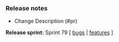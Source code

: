 ### Release notes
<!-- Please add your release notes in the following format:
- My change description (#PR)
 -->
- Change Description (#pr)

**Release sprint:** Sprint 79
[ [bugs](https://github.com/Azure/azure-functions-host/issues?q=is%3Aissue+milestone%3A%22Functions+Sprint+79%22+label%3Abug+is%3Aclosed) | [features](https://github.com/Azure/azure-functions-host/issues?q=is%3Aissue+milestone%3A%22Functions+Sprint+79%22+label%3Afeature+is%3Aclosed) ]